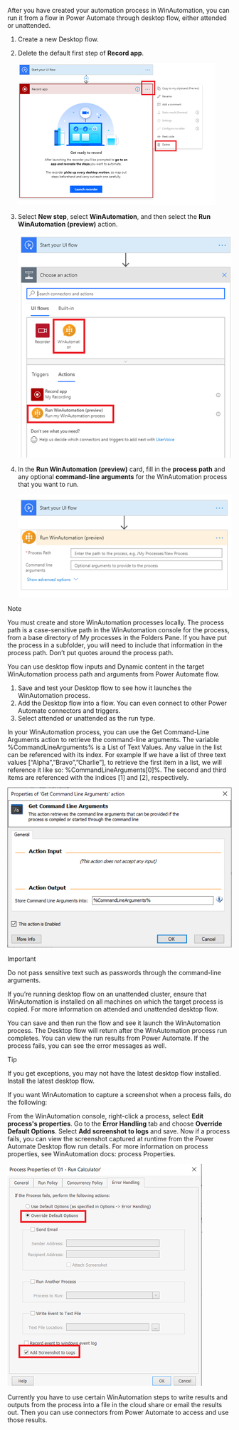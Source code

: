 After you have created your automation process in WinAutomation, you can run it from a flow in Power Automate through desktop flow, either attended or unattended.

1. Create a new Desktop flow.
1. Delete the default first step of **Record app**.

   ![Screenshot of the Record app first step deletion.](..\media\record-first-step-deletion.png)

1. Select **New step**, select **WinAutomation**, and then select the **Run WinAutomation (preview)** action.

   ![Screenshot of the choose an action select WinAutomation.](..\media\choose-action-select.png)

1. In the **Run WinAutomation (preview)** card, fill in the **process path** and any optional **command-line arguments** for the WinAutomation process that you want to run.

    ![Screenshot of the configure WinAutomation action.](..\media\configure-action.png)

> [!NOTE]  
> You must create and store WinAutomation processes locally. The process path is a case-sensitive path in the WinAutomation console for the process, from a base directory of My processes in the Folders Pane. If you have put the process in a subfolder, you will need to include that information in the process path. Don’t put quotes around the process path.

You can use desktop flow inputs and Dynamic content in the target WinAutomation process path and arguments from Power Automate flow.

1. Save and test your Desktop flow to see how it launches the WinAutomation process.
2. Add the Desktop flow into a flow. You can even connect to other Power Automate connectors and triggers.
3. Select attended or unattended as the run type.

In your WinAutomation process, you can use the Get Command-Line Arguments action to retrieve the command-line arguments. The variable %CommandLineArguments% is a List of Text Values. Any value in the list can be referenced with its index. For example If we have a list of three text values [“Alpha”,”Bravo”,”Charlie”], to retrieve the first item in a list, we will reference it like so: %CommandLineArguments[0]%. The second and third items are referenced with the indices [1] and [2], respectively.

![Screenshot of the Get Command Line Arguments action properties.](..\media\command-line-arguments-action-properties.png)

> [!IMPORTANT]  
> Do not pass sensitive text such as passwords through the command-line arguments.

If you’re running desktop flow on an unattended cluster, ensure that WinAutomation is installed on all machines on which the target process is copied. For more information on attended and unattended desktop flow.

You can save and then run the flow and see it launch the WinAutomation process. The Desktop flow will return after the WinAutomation process run completes. You can view the run results from Power Automate. If the process fails, you can see the error messages as well.

> [!TIP]  
> If you get exceptions, you may not have the latest desktop flow installed. Install the latest desktop flow.

If you want WinAutomation to capture a screenshot when a process fails, do the following:

From the WinAutomation console, right-click a process, select **Edit process's properties**. Go to the **Error Handling** tab and choose **Override Default Options**. Select **Add screenshot to logs** and save. Now if a process fails, you can view the screenshot captured at runtime from the Power Automate Desktop flow run details. For more information on process properties, see WinAutomation docs: process Properties.

   ![Screenshot of the WinAutomation process properties error handling tab.](..\media\winautomation-process-properties-error-handling.png)

Currently you have to use certain WinAutomation steps to write results and outputs from the process into a file in the cloud share or email the results out. Then you can use connectors from Power Automate to access and use those results.
